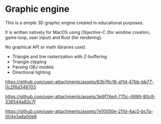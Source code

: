 # Graphic engine
This is a simple 3D graphic engine created in educational purposes.

It is written natively for MacOS using Objective-C (for window creation, game loop, user input) and Rust (for rendering).

No graphical API or math libraries used.

- Triangle and line rasterization with Z-buffering
- Triangle clipping
- Parsing OBJ models
- Directional lighting

https://github.com/user-attachments/assets/63b76c16-a11d-47bb-bb77-0c2f6d348703



https://github.com/user-attachments/assets/3e9f74e4-775c-4999-80c8-336544a92c7f



https://github.com/user-attachments/assets/7e10050e-211d-4ac5-bc7a-004e3a6a50e8

